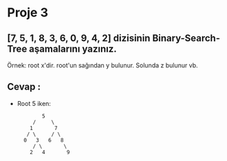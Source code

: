 # Proje 3

## [7, 5, 1, 8, 3, 6, 0, 9, 4, 2] dizisinin Binary-Search-Tree aşamalarını yazınız.

Örnek: root x'dir. root'un sağından y bulunur. Solunda z bulunur vb.

## Cevap :

* Root 5 iken: 

              5
           /     \
          1       7
         / \     / \
        0   3   6   8
           / \       \ 
          2   4       9

          


